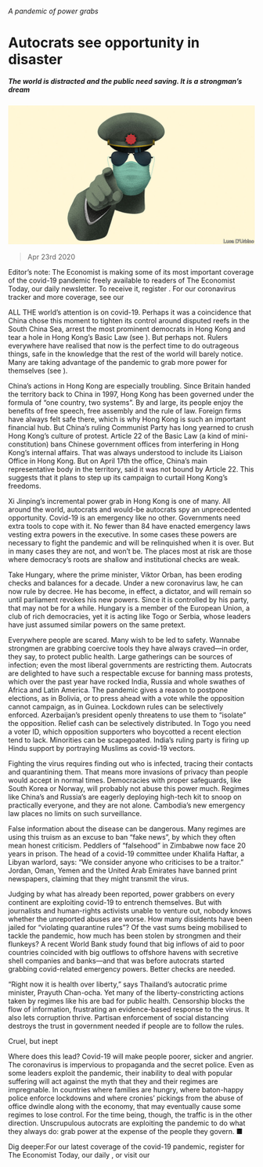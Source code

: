 ###### A pandemic of power grabs

# Autocrats see opportunity in disaster 

##### The world is distracted and the public need saving. It is a strongman’s dream 

![image](images/20200425_LDD002_0.jpg) 

> Apr 23rd 2020 

Editor’s note: The Economist is making some of its most important coverage of the covid-19 pandemic freely available to readers of The Economist Today, our daily newsletter. To receive it, register . For our coronavirus tracker and more coverage, see our 

ALL THE world’s attention is on covid-19. Perhaps it was a coincidence that China chose this moment to tighten its control around disputed reefs in the South China Sea, arrest the most prominent democrats in Hong Kong and tear a hole in Hong Kong’s Basic Law (see ). But perhaps not. Rulers everywhere have realised that now is the perfect time to do outrageous things, safe in the knowledge that the rest of the world will barely notice. Many are taking advantage of the pandemic to grab more power for themselves (see ).

China’s actions in Hong Kong are especially troubling. Since Britain handed the territory back to China in 1997, Hong Kong has been governed under the formula of “one country, two systems”. By and large, its people enjoy the benefits of free speech, free assembly and the rule of law. Foreign firms have always felt safe there, which is why Hong Kong is such an important financial hub. But China’s ruling Communist Party has long yearned to crush Hong Kong’s culture of protest. Article 22 of the Basic Law (a kind of mini-constitution) bans Chinese government offices from interfering in Hong Kong’s internal affairs. That was always understood to include its Liaison Office in Hong Kong. But on April 17th the office, China’s main representative body in the territory, said it was not bound by Article 22. This suggests that it plans to step up its campaign to curtail Hong Kong’s freedoms.


Xi Jinping’s incremental power grab in Hong Kong is one of many. All around the world, autocrats and would-be autocrats spy an unprecedented opportunity. Covid-19 is an emergency like no other. Governments need extra tools to cope with it. No fewer than 84 have enacted emergency laws vesting extra powers in the executive. In some cases these powers are necessary to fight the pandemic and will be relinquished when it is over. But in many cases they are not, and won’t be. The places most at risk are those where democracy’s roots are shallow and institutional checks are weak.

Take Hungary, where the prime minister, Viktor Orban, has been eroding checks and balances for a decade. Under a new coronavirus law, he can now rule by decree. He has become, in effect, a dictator, and will remain so until parliament revokes his new powers. Since it is controlled by his party, that may not be for a while. Hungary is a member of the European Union, a club of rich democracies, yet it is acting like Togo or Serbia, whose leaders have just assumed similar powers on the same pretext.

Everywhere people are scared. Many wish to be led to safety. Wannabe strongmen are grabbing coercive tools they have always craved—in order, they say, to protect public health. Large gatherings can be sources of infection; even the most liberal governments are restricting them. Autocrats are delighted to have such a respectable excuse for banning mass protests, which over the past year have rocked India, Russia and whole swathes of Africa and Latin America. The pandemic gives a reason to postpone elections, as in Bolivia, or to press ahead with a vote while the opposition cannot campaign, as in Guinea. Lockdown rules can be selectively enforced. Azerbaijan’s president openly threatens to use them to “isolate” the opposition. Relief cash can be selectively distributed. In Togo you need a voter ID, which opposition supporters who boycotted a recent election tend to lack. Minorities can be scapegoated. India’s ruling party is firing up Hindu support by portraying Muslims as covid-19 vectors.

Fighting the virus requires finding out who is infected, tracing their contacts and quarantining them. That means more invasions of privacy than people would accept in normal times. Democracies with proper safeguards, like South Korea or Norway, will probably not abuse this power much. Regimes like China’s and Russia’s are eagerly deploying high-tech kit to snoop on practically everyone, and they are not alone. Cambodia’s new emergency law places no limits on such surveillance.

False information about the disease can be dangerous. Many regimes are using this truism as an excuse to ban “fake news”, by which they often mean honest criticism. Peddlers of “falsehood” in Zimbabwe now face 20 years in prison. The head of a covid-19 committee under Khalifa Haftar, a Libyan warlord, says: “We consider anyone who criticises to be a traitor.” Jordan, Oman, Yemen and the United Arab Emirates have banned print newspapers, claiming that they might transmit the virus.

Judging by what has already been reported, power grabbers on every continent are exploiting covid-19 to entrench themselves. But with journalists and human-rights activists unable to venture out, nobody knows whether the unreported abuses are worse. How many dissidents have been jailed for “violating quarantine rules”? Of the vast sums being mobilised to tackle the pandemic, how much has been stolen by strongmen and their flunkeys? A recent World Bank study found that big inflows of aid to poor countries coincided with big outflows to offshore havens with secretive shell companies and banks—and that was before autocrats started grabbing covid-related emergency powers. Better checks are needed.

“Right now it is health over liberty,” says Thailand’s autocratic prime minister, Prayuth Chan-ocha. Yet many of the liberty-constricting actions taken by regimes like his are bad for public health. Censorship blocks the flow of information, frustrating an evidence-based response to the virus. It also lets corruption thrive. Partisan enforcement of social distancing destroys the trust in government needed if people are to follow the rules.

Cruel, but inept

Where does this lead? Covid-19 will make people poorer, sicker and angrier. The coronavirus is impervious to propaganda and the secret police. Even as some leaders exploit the pandemic, their inability to deal with popular suffering will act against the myth that they and their regimes are impregnable. In countries where families are hungry, where baton-happy police enforce lockdowns and where cronies’ pickings from the abuse of office dwindle along with the economy, that may eventually cause some regimes to lose control. For the time being, though, the traffic is in the other direction. Unscrupulous autocrats are exploiting the pandemic to do what they always do: grab power at the expense of the people they govern. ■

Dig deeper:For our latest coverage of the covid-19 pandemic, register for The Economist Today, our daily , or visit our 

